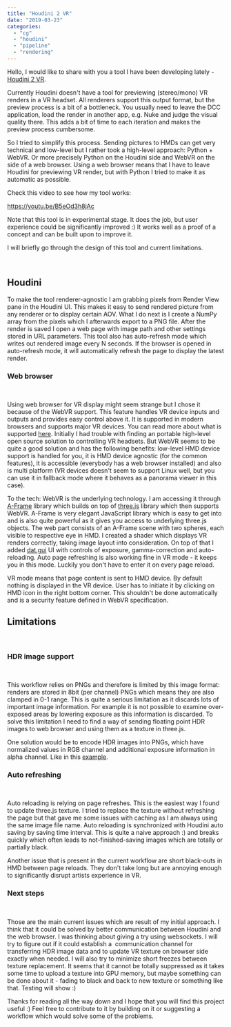 ```yaml
---
title: "Houdini 2 VR"
date: "2019-03-23"
categories: 
  - "cg"
  - "houdini"
  - "pipeline"
  - "rendering"
---
```


Hello, I would like to share with you a tool I have been developing lately - [Houdini 2 VR](https://github.com/jtomori/houdini2vr).

Currently Houdini doesn't have a tool for previewing (stereo/mono) VR renders in a VR headset. All renderers support this output format, but the preview process is a bit of a bottleneck. You usually need to leave the DCC application, load the render in another app, e.g. Nuke and judge the visual quality there. This adds a bit of time to each iteration and makes the preview process cumbersome.

So I tried to simplify this process. Sending pictures to HMDs can get very technical and low-level but I rather took a high-level approach: Python + WebVR. Or more precisely Python on the Houdini side and WebVR on the side of a web browser. Using a web browser means that I have to leave Houdini for previewing VR render, but with Python I tried to make it as automatic as possible.

Check this video to see how my tool works:

https://youtu.be/B5eOd3h8jAc

Note that this tool is in experimental stage. It does the job, but user experience could be significantly improved :) It works well as a proof of a concept and can be built upon to improve it.

I will briefly go through the design of this tool and current limitations.

 

## Houdini

To make the tool renderer-agnostic I am grabbing pixels from Render View pane in the Houdini UI. This makes it easy to send rendered picture from any renderer or to display certain AOV. What I do next is I create a NumPy array from the pixels which I afterwards export to a PNG file. After the render is saved I open a web page with image path and other settings stored in URL parameters. This tool also has auto-refresh mode which writes out rendered image every N seconds. If the browser is opened in auto-refresh mode, it will automatically refresh the page to display the latest render.

### Web browser

 

Using web browser for VR display might seem strange but I chose it because of the WebVR support. This feature handles VR device inputs and outputs and provides easy control above it. It is supported in modern browsers and supports major VR devices. You can read more about what is supported [here](https://webvr.rocks/). Initially I had trouble with finding an portable high-level open source solution to controlling VR headsets. But WebVR seems to be quite a good solution and has the following benefits: low-level HMD device support is handled for you, it is HMD device agnostic (for the common features), it is accessible (everybody has a web browser installed) and also is multi platform (VR devices doesn't seem to support Linux well, but you can use it in fallback mode where it behaves as a panorama viewer in this case).

To the tech: WebVR is the underlying technology. I am accessing it through [A-Frame](https://aframe.io/) library which builds on top of [three.js](https://threejs.org/) library which then supports WebVR. A-Frame is very elegant JavaScript library which is easy to get into and is also quite powerful as it gives you access to underlying three.js objects. The web part consists of an A-Frame scene with two spheres, each visible to respective eye in HMD. I created a shader which displays VR renders correctly, taking image layout into consideration. On top of that I added [dat.gui](https://github.com/dataarts/dat.gui) UI with controls of exposure, gamma-correction and auto-reloading. Auto page refreshing is also working fine in VR mode - it keeps you in this mode. Luckily you don't have to enter it on every page reload.

VR mode means that page content is sent to HMD device. By default nothing is displayed in the VR device. User has to initiate it by clicking on HMD icon in the right bottom corner. This shouldn't be done automatically and is a security feature defined in WebVR specification.

## Limitations

 

### HDR image support

 

This workflow relies on PNGs and therefore is limited by this image format: renders are stored in 8bit (per channel) PNGs which means they are also clamped in 0-1 range. This is quite a serious limitation as it discards lots of important image information. For example it is not possible to examine over-exposed areas by lowering exposure as this information is discarded. To solve this limitation I need to find a way of sending floating point HDR images to web browser and using them as a texture in three.js.

One solution would be to encode HDR images into PNGs, which have normalized values in RGB channel and additional exposure information in alpha channel. Like in this [example](https://threejs.org/examples/webgl_hdr.html).

### Auto refreshing

 

Auto reloading is relying on page refreshes. This is the easiest way I found to update three.js texture. I tried to replace the texture without refreshing the page but that gave me some issues with caching as I am always using the same image file name. Auto reloading is synchronized with Houdini auto saving by saving time interval. This is quite a naive approach :) and breaks quickly which often leads to not-finished-saving images which are totally or partially black.

Another issue that is present in the current workflow are short black-outs in HMD between page reloads. They don't take long but are annoying enough to significantly disrupt artists experience in VR.

### Next steps

 

Those are the main current issues which are result of my initial approach. I think that it could be solved by better communication between Houdini and the web browser. I was thinking about giving a try using websockets. I will try to figure out if it could establish a  communication channel for transferring HDR image data and to update VR texture on browser side exactly when needed. I will also try to minimize short freezes between texture replacement. It seems that it cannot be totally suppressed as it takes some time to upload a texture into GPU memory, but maybe something can be done about it - fading to black and back to new texture or something like that. Testing will show :)

Thanks for reading all the way down and I hope that you will find this project useful :) Feel free to contribute to it by building on it or suggesting a workflow which would solve some of the problems.
